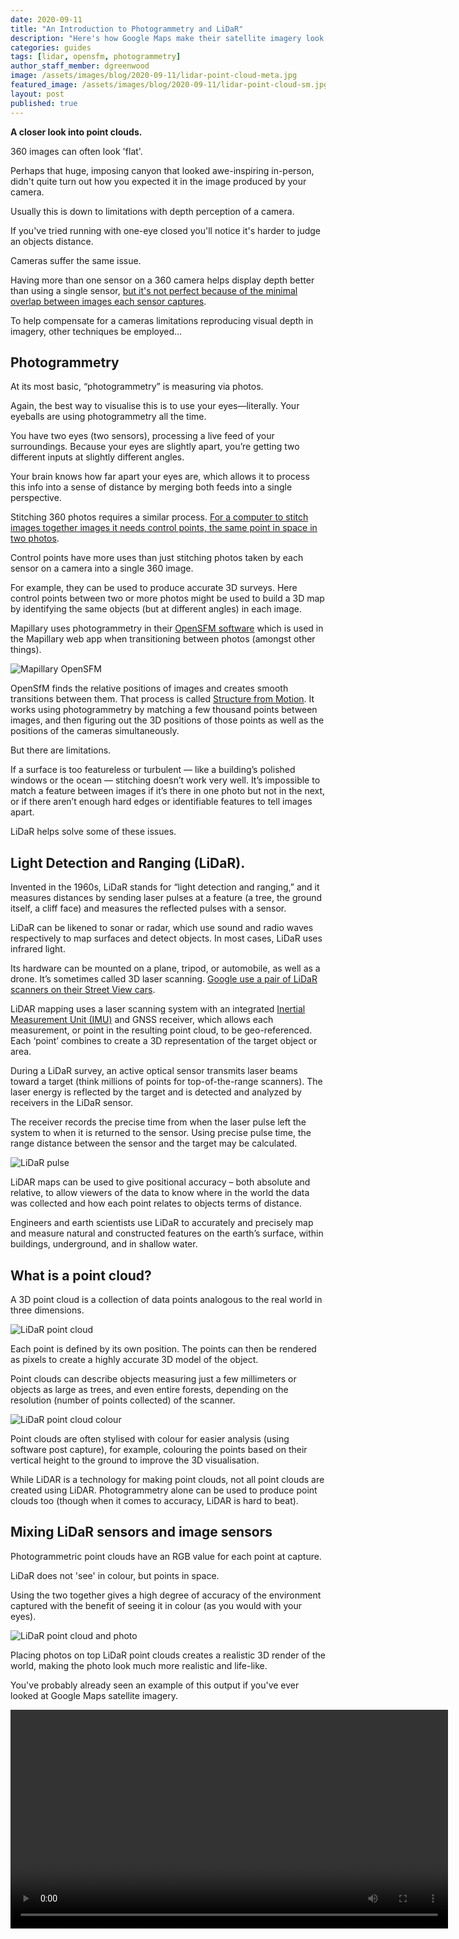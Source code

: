 ```yaml
---
date: 2020-09-11
title: "An Introduction to Photogrammetry and LiDaR"
description: "Here's how Google Maps make their satellite imagery look three-dimensional."
categories: guides
tags: [lidar, opensfm, photogrammetry]
author_staff_member: dgreenwood
image: /assets/images/blog/2020-09-11/lidar-point-cloud-meta.jpg
featured_image: /assets/images/blog/2020-09-11/lidar-point-cloud-sm.jpg
layout: post
published: true
---
```


**A closer look into point clouds.**

360 images can often look 'flat'.

Perhaps that huge, imposing canyon that looked awe-inspiring in-person, didn't quite turn out how you expected it in the image produced by your camera.

Usually this is down to limitations with depth perception of a camera.

If you've tried running with one-eye closed you'll notice it's harder to judge an objects distance.

Cameras suffer the same issue.

Having more than one sensor on a 360 camera helps display depth better than using a single sensor, [but it's not perfect because of the minimal overlap between images each sensor captures](/blog/2020/how-does-360-stitching-software-work).

To help compensate for a cameras limitations reproducing visual depth in imagery, other techniques be employed...

## Photogrammetry

At its most basic, “photogrammetry” is measuring via photos.

Again, the best way to visualise this is to use your eyes—literally. Your eyeballs are using photogrammetry all the time.

You have two eyes (two sensors), processing a live feed of your surroundings. Because your eyes are slightly apart, you’re getting two different inputs at slightly different angles. 

Your brain knows how far apart your eyes are, which allows it to process this info into a sense of distance by merging both feeds into a single perspective.

Stitching 360 photos requires a similar process. [For a computer to stitch images together images it needs control points, the same point in space in two photos](/blog/2020/how-does-360-stitching-software-work).

Control points have more uses than just stitching photos taken by each sensor on a camera into a single 360 image.

For example, they can be used to produce accurate 3D surveys. Here control points between two or more photos might be used to build a 3D map by identifying the same objects (but at different angles) in each image.

Mapillary uses photogrammetry in their [OpenSFM software](https://github.com/mapillary/OpenSfM) which is used in the Mapillary web app when transitioning between photos (amongst other things).

<img class="img-fluid" src="/assets/images/blog/2020-09-11/openSFM.png" alt="Mapillary OpenSFM" title="openSFM" />

OpenSfM finds the relative positions of images and creates smooth transitions between them. That process is called [Structure from Motion](https://en.wikipedia.org/wiki/Structure_from_motion). It works using photogrammetry by matching a few thousand points between images, and then figuring out the 3D positions of those points as well as the positions of the cameras simultaneously.

But there are limitations.

If a surface is too featureless or turbulent — like a building’s polished windows or the ocean — stitching doesn’t work very well. It’s impossible to match a feature between images if it’s there in one photo but not in the next, or if there aren’t enough hard edges or identifiable features to tell images apart.

LiDaR helps solve some of these issues.

## Light Detection and Ranging (LiDaR).

Invented in the 1960s, LiDaR stands for “light detection and ranging,” and it measures distances by sending laser pulses at a feature (a tree, the ground itself, a cliff face) and measures the reflected pulses with a sensor.

LiDaR can be likened to sonar or radar, which use sound and radio waves respectively to map surfaces and detect objects. In most cases, LiDaR uses infrared light.

Its hardware can be mounted on a plane, tripod, or automobile, as well as a drone. It’s sometimes called 3D laser scanning. [Google use a pair of LiDaR scanners on their Street View cars](/blog/2020/google-street-view-cameras-more-than-meets-the-eye).

LiDAR mapping uses a laser scanning system with an integrated [Inertial Measurement Unit (IMU)](/blog/2020/360-camera-sensors-imu-accelerometer-gyroscope-magnetometer) and GNSS receiver, which allows each measurement, or point in the resulting point cloud, to be geo-referenced. Each ‘point’ combines to create a 3D representation of the target object or area.

During a LiDaR survey, an active optical sensor transmits laser beams toward a target (think millions of points for top-of-the-range scanners). The laser energy is reflected by the target and is detected and analyzed by receivers in the LiDaR sensor.

The receiver records the precise time from when the laser pulse left the system to when it is returned to the sensor. Using precise pulse time, the range distance between the sensor and the target may be calculated.

<img class="img-fluid" src="/assets/images/blog/2020-09-11/lidar-pulse.png" alt="LiDaR pulse" title="LiDaR pulse" />

LiDAR maps can be used to give positional accuracy – both absolute and relative, to allow viewers of the data to know where in the world the data was collected and how each point relates to objects terms of distance.

Engineers and earth scientists use LiDaR to accurately and precisely map and measure natural and constructed features on the earth’s surface, within buildings, underground, and in shallow water.

## What is a point cloud?

A 3D point cloud is a collection of data points analogous to the real world in three dimensions.

<img class="img-fluid" src="/assets/images/blog/2020-09-11/lidar-point-cloud-sm.jpg" alt="LiDaR point cloud" title="LiDaR point cloud" />

Each point is defined by its own position. The points can then be rendered as pixels to create a highly accurate 3D model of the object.

Point clouds can describe objects measuring just a few millimeters or objects as large as trees, and even entire forests, depending on the resolution (number of points collected) of the scanner.

<img class="img-fluid" src="/assets/images/blog/2020-09-11/lidar-point-cloud-colour.jpg" alt="LiDaR point cloud colour" title="LiDaR point cloud colour" />

Point clouds are often stylised with colour for easier analysis (using software post capture), for example, colouring the points based on their vertical height to the ground to improve the 3D visualisation.

While LiDAR is a technology for making point clouds, not all point clouds are created using LiDAR. Photogrammetry alone can be used to produce point clouds too (though when it comes to accuracy, LiDAR is hard to beat).

## Mixing LiDaR sensors and image sensors

Photogrammetric point clouds have an RGB value for each point at capture.

LiDaR does not 'see' in colour, but points in space.

Using the two together gives a high degree of accuracy of the environment captured with the benefit of seeing it in colour (as you would with your eyes).

<img class="img-fluid" src="/assets/images/blog/2020-09-11/lidar-point-cloud-photo.jpg" alt="LiDaR point cloud and photo" title="LiDaR point cloud and photo" />

Placing photos on top LiDaR point clouds creates a realistic 3D render of the world, making the photo look much more realistic and life-like.

You've probably already seen an example of this output if you've ever looked at Google Maps satellite imagery.

<video controls autoplay loop width="700">

<source src="/assets/images/blog/2020-09-11/Google_Maps_lidar_photogrammetry.webm"
			            type="video/webm">

Sorry, your browser doesn't support embedded videos.
</video>

If not, [check it out for yourself](https://www.google.co.uk/maps/@51.4375236,-0.2691873,92m/data=!3m1!1e3).

With the cost of LiDaR having reduced significantly in recent years due to increased adoption and usage ([the latest iPads include a low resolution LiDaR scanner](https://www.theverge.com/2020/4/16/21223626/ipad-pro-halide-camera-lidar-sensor-augmented-reality-scanning)), we don't think it will be long until this technology is bundled into 360 cameras too...
